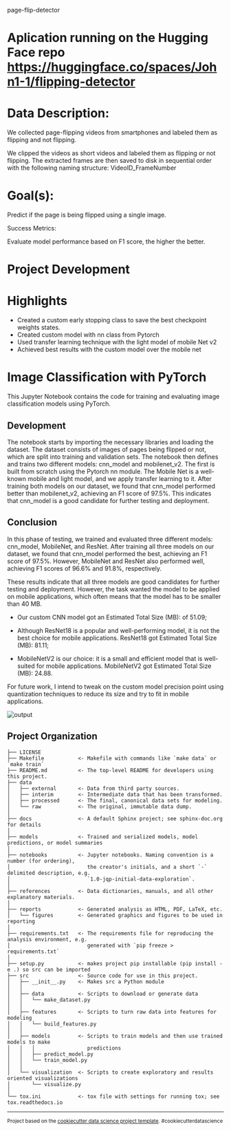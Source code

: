 
page-flip-detector

Aplication running on the Hugging Face repo
https://huggingface.co/spaces/John1-1/flipping-detector
==============================

# Data Description:

We collected page-flipping videos from smartphones and labeled them as flipping and not flipping.

We clipped the videos as short videos and labeled them as flipping or not flipping. The extracted frames are then saved to disk in sequential order with the following naming structure: VideoID_FrameNumber

# Goal(s):

Predict if the page is being flipped using a single image.

Success Metrics:

Evaluate model performance based on F1 score, the higher the better.

# Project Development

# Highlights

* Created a custom early stopping class to save the best checkpoint weights states.
* Created custom model with nn class from Pytorch
* Used transfer learning technique with the light model of mobile Net v2
* Achieved best results with the custom model over the mobile net

# Image Classification with PyTorch

This Jupyter Notebook contains the code for training and evaluating image classification models using PyTorch. 

## Development

The notebook starts by importing the necessary libraries and loading the dataset. The dataset consists of images of pages being flipped or not, which are split into training and validation sets. The notebook then defines and trains two different models: cnn_model and mobilenet_v2. The first is built from scratch using the Pytorch nn module. The Mobile Net is a well-known mobile and light model, and we apply transfer learning to it.  After training both models on our dataset, we found that cnn_model performed better than mobilenet_v2, achieving an F1 score of 97.5%. This indicates that cnn_model is a good candidate for further testing and deployment.

## Conclusion


In this phase of testing, we trained and evaluated three different models: cnn_model, MobileNet, and ResNet. After training all three models on our dataset, we found that cnn_model performed the best, achieving an F1 score of 97.5%. However, MobileNet and ResNet also performed well, achieving F1 scores of 96.6% and 91.8%, respectively. 

These results indicate that all three models are good candidates for further testing and deployment. However, the task wanted the model to be applied on mobile applications, which often means that the model has to be smaller than 40 MB.

* Our custom CNN model got an Estimated Total Size (MB): of 51.09;

* Although ResNet18 is a popular and well-performing model, it is not the best choice for mobile applications. ResNet18 got Estimated Total Size (MB): 81.11;

* MobileNetV2 is our choice: it is a small and efficient model that is well-suited for mobile applications. MobileNetV2 got Estimated Total Size (MB): 24.88.

For future work, I intend to tweak on the custom model precision point using quantization techniques to reduce its size and try to fit in mobile applications.


![output](https://github.com/joaothomazlemos/page-flip-detector/assets/62029505/3159cadb-0185-4b0d-9443-5a0601199e6d)






Project Organization
------------

    ├── LICENSE
    ├── Makefile           <- Makefile with commands like `make data` or `make train`
    ├── README.md          <- The top-level README for developers using this project.
    ├── data
    │   ├── external       <- Data from third party sources.
    │   ├── interim        <- Intermediate data that has been transformed.
    │   ├── processed      <- The final, canonical data sets for modeling.
    │   └── raw            <- The original, immutable data dump.
    │
    ├── docs               <- A default Sphinx project; see sphinx-doc.org for details
    │
    ├── models             <- Trained and serialized models, model predictions, or model summaries
    │
    ├── notebooks          <- Jupyter notebooks. Naming convention is a number (for ordering),
    │                         the creator's initials, and a short `-` delimited description, e.g.
    │                         `1.0-jqp-initial-data-exploration`.
    │
    ├── references         <- Data dictionaries, manuals, and all other explanatory materials.
    │
    ├── reports            <- Generated analysis as HTML, PDF, LaTeX, etc.
    │   └── figures        <- Generated graphics and figures to be used in reporting
    │
    ├── requirements.txt   <- The requirements file for reproducing the analysis environment, e.g.
    │                         generated with `pip freeze > requirements.txt`
    │
    ├── setup.py           <- makes project pip installable (pip install -e .) so src can be imported
    ├── src                <- Source code for use in this project.
    │   ├── __init__.py    <- Makes src a Python module
    │   │
    │   ├── data           <- Scripts to download or generate data
    │   │   └── make_dataset.py
    │   │
    │   ├── features       <- Scripts to turn raw data into features for modeling
    │   │   └── build_features.py
    │   │
    │   ├── models         <- Scripts to train models and then use trained models to make
    │   │   │                 predictions
    │   │   ├── predict_model.py
    │   │   └── train_model.py
    │   │
    │   └── visualization  <- Scripts to create exploratory and results oriented visualizations
    │       └── visualize.py
    │
    └── tox.ini            <- tox file with settings for running tox; see tox.readthedocs.io


--------

<p><small>Project based on the <a target="_blank" href="https://drivendata.github.io/cookiecutter-data-science/">cookiecutter data science project template</a>. #cookiecutterdatascience</small></p>
